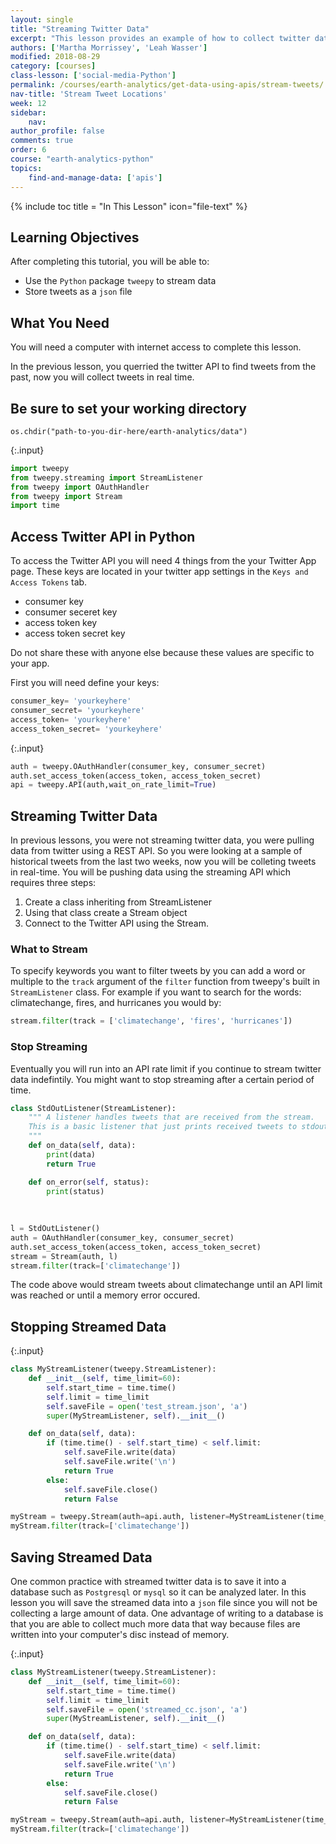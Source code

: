 ```yaml
---
layout: single
title: "Streaming Twitter Data"
excerpt: "This lesson provides an example of how to collect twitter data in real time."
authors: ['Martha Morrissey', 'Leah Wasser']
modified: 2018-08-29
category: [courses]
class-lesson: ['social-media-Python']
permalink: /courses/earth-analytics/get-data-using-apis/stream-tweets/
nav-title: 'Stream Tweet Locations'
week: 12
sidebar:
    nav:
author_profile: false
comments: true
order: 6
course: "earth-analytics-python"
topics:
    find-and-manage-data: ['apis']
---
```

{% include toc title = "In This Lesson" icon="file-text" %}

<div class='notice--success' markdown="1">

## <i class="fa fa-graduation-cap" aria-hidden="true"></i> Learning Objectives

After completing this tutorial, you will be able to:

* Use the `Python` package `tweepy` to stream data 
* Store tweets as a `json` file

## <i class="fa fa-check-square-o fa-2" aria-hidden="true"></i> What You Need

You will need a computer with internet access to complete this lesson.

</div>


In the previous lesson, you querried the twitter API to find tweets from the past, now you will collect tweets in real time. 

## Be sure to set your working directory

`os.chdir("path-to-you-dir-here/earth-analytics/data")`

{:.input}
```python
import tweepy
from tweepy.streaming import StreamListener
from tweepy import OAuthHandler
from tweepy import Stream
import time
```

## Access Twitter API in Python 
To access the Twitter API you will need 4 things from the your Twitter App page. These keys are located in your twitter app settings in the `Keys and Access Tokens` tab.

* consumer key
* consumer seceret key
* access token key 
* access token secret key 

Do not share these with anyone else because these values are specific to your app.


First you will need define your keys:

```Python
consumer_key= 'yourkeyhere'
consumer_secret= 'yourkeyhere'
access_token= 'yourkeyhere'
access_token_secret= 'yourkeyhere'
```

{:.input}
```python
auth = tweepy.OAuthHandler(consumer_key, consumer_secret)
auth.set_access_token(access_token, access_token_secret)
api = tweepy.API(auth,wait_on_rate_limit=True)
```

## Streaming Twitter Data

In previous lessons, you were not streaming twitter data, you were pulling data from twitter using a REST API. So you were looking at a sample of historical tweets from the last two weeks, now you will be colleting tweets in real-time. You will be pushing data using the streaming API which requires three steps: 

1. Create a class inheriting from StreamListener
2. Using that class create a Stream object
3. Connect to the Twitter API using the Stream.


### What to Stream 

To specify keywords you want to filter tweets by you can add a word or multiple to the `track` argument of the `filter` function from tweepy's built in `StreamListener` class. 
For example if you want to search for the words: climatechange, fires, and hurricanes you would by:

```python
stream.filter(track = ['climatechange', 'fires', 'hurricanes'])
```


### Stop Streaming 
Eventually you will run into an API rate limit if you continue to stream twitter data indefintily. You might want to stop streaming after a certain period of time.

```Python
class StdOutListener(StreamListener):
    """ A listener handles tweets that are received from the stream.
    This is a basic listener that just prints received tweets to stdout.
    """
    def on_data(self, data):
        print(data)
        return True

    def on_error(self, status):
        print(status)
        
        
        
l = StdOutListener()
auth = OAuthHandler(consumer_key, consumer_secret)
auth.set_access_token(access_token, access_token_secret)
stream = Stream(auth, l)
stream.filter(track=['climatechange'])    

```
The code above would stream tweets about climatechange until an API limit was reached or until a memory error occured. 

## Stopping Streamed Data

{:.input}
```python
class MyStreamListener(tweepy.StreamListener):
    def __init__(self, time_limit=60):
        self.start_time = time.time()
        self.limit = time_limit
        self.saveFile = open('test_stream.json', 'a')
        super(MyStreamListener, self).__init__()

    def on_data(self, data):
        if (time.time() - self.start_time) < self.limit:
            self.saveFile.write(data)
            self.saveFile.write('\n')
            return True
        else:
            self.saveFile.close()
            return False

myStream = tweepy.Stream(auth=api.auth, listener=MyStreamListener(time_limit=20))
myStream.filter(track=['climatechange'])
```

## Saving Streamed Data

One common practice with streamed twitter data is to save it into a database such as `Postgresql` or `mysql` so it can be analyzed later. In this lesson you will save the streamed data into a `json` file since you will not be collecting a large amount of data. One advantage of writing to a database is that you are able to collect much more data that way because files are written into your computer's disc instead of memory. 

{:.input}
```python
class MyStreamListener(tweepy.StreamListener):
    def __init__(self, time_limit=60):
        self.start_time = time.time()
        self.limit = time_limit
        self.saveFile = open('streamed_cc.json', 'a')
        super(MyStreamListener, self).__init__()

    def on_data(self, data):
        if (time.time() - self.start_time) < self.limit:
            self.saveFile.write(data)
            self.saveFile.write('\n')
            return True
        else:
            self.saveFile.close()
            return False

myStream = tweepy.Stream(auth=api.auth, listener=MyStreamListener(time_limit=20))
myStream.filter(track=['climatechange'])
```
